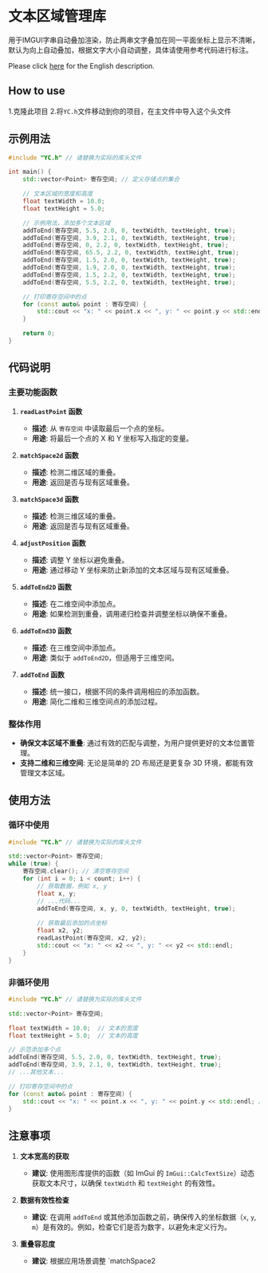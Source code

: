 # 文本区域管理库
用于IMGUI字串自动叠加渲染，防止两串文字叠加在同一平面坐标上显示不清晰，默认为向上自动叠加，根据文字大小自动调整，具体请使用参考代码进行标注。

Please click [here](README.md) for the English description.

## How to use
1.克隆此项目
2.将`YC.h`文件移动到你的项目，在主文件中导入这个头文件

## 示例用法

```cpp
#include "YC.h" // 请替换为实际的库头文件

int main() {
    std::vector<Point> 寄存空间; // 定义存储点的集合

    // 文本区域的宽度和高度
    float textWidth = 10.0;  
    float textHeight = 5.0;  

    // 示例用法，添加多个文本区域
    addToEnd(寄存空间, 5.5, 2.0, 0, textWidth, textHeight, true);
    addToEnd(寄存空间, 3.9, 2.1, 0, textWidth, textHeight, true);
    addToEnd(寄存空间, 0, 2.2, 0, textWidth, textHeight, true);
    addToEnd(寄存空间, 65.5, 2.2, 0, textWidth, textHeight, true);
    addToEnd(寄存空间, 1.5, 2.0, 0, textWidth, textHeight, true);
    addToEnd(寄存空间, 1.9, 2.0, 0, textWidth, textHeight, true);
    addToEnd(寄存空间, 1.5, 2.2, 0, textWidth, textHeight, true);
    addToEnd(寄存空间, 5.5, 2.2, 0, textWidth, textHeight, true);

    // 打印寄存空间中的点
    for (const auto& point : 寄存空间) {
        std::cout << "x: " << point.x << ", y: " << point.y << std::endl; // 输出每个点的坐标
    }

    return 0;
}
```

## 代码说明

### 主要功能函数

1. **`readLastPoint` 函数**
   - **描述**: 从 `寄存空间` 中读取最后一个点的坐标。
   - **用途**: 将最后一个点的 X 和 Y 坐标写入指定的变量。

2. **`matchSpace2d` 函数**
   - **描述**: 检测二维区域的重叠。
   - **用途**: 返回是否与现有区域重叠。

3. **`matchSpace3d` 函数**
   - **描述**: 检测三维区域的重叠。
   - **用途**: 返回是否与现有区域重叠。

4. **`adjustPosition` 函数**
   - **描述**: 调整 Y 坐标以避免重叠。
   - **用途**: 通过移动 Y 坐标来防止新添加的文本区域与现有区域重叠。

5. **`addToEnd2D` 函数**
   - **描述**: 在二维空间中添加点。
   - **用途**: 如果检测到重叠，调用递归检查并调整坐标以确保不重叠。

6. **`addToEnd3D` 函数**
   - **描述**: 在三维空间中添加点。
   - **用途**: 类似于 `addToEnd2D`，但适用于三维空间。

7. **`addToEnd` 函数**
   - **描述**: 统一接口，根据不同的条件调用相应的添加函数。
   - **用途**: 简化二维和三维空间点的添加过程。

### 整体作用

- **确保文本区域不重叠**: 通过有效的匹配与调整，为用户提供更好的文本位置管理。
- **支持二维和三维空间**: 无论是简单的 2D 布局还是更复杂 3D 环境，都能有效管理文本区域。

## 使用方法

### 循环中使用

```cpp
#include "YC.h" // 请替换为实际的库头文件

std::vector<Point> 寄存空间;
while (true) {
    寄存空间.clear(); // 清空寄存空间
    for (int i = 0; i < count; i++) {
        // 获取数据，例如 x, y
        float x, y;
        // ...代码...
        addToEnd(寄存空间, x, y, 0, textWidth, textHeight, true);
        
        // 获取最后添加的点坐标
        float x2, y2;
        readLastPoint(寄存空间, x2, y2);
        std::cout << "x: " << x2 << ", y: " << y2 << std::endl;
    }
}
```

### 非循环使用

```cpp
#include "YC.h" // 请替换为实际的库头文件

std::vector<Point> 寄存空间;

float textWidth = 10.0;  // 文本的宽度
float textHeight = 5.0;  // 文本的高度

// 示范添加多个点
addToEnd(寄存空间, 5.5, 2.0, 0, textWidth, textHeight, true);
addToEnd(寄存空间, 3.9, 2.1, 0, textWidth, textHeight, true);
// ...其他文本...

// 打印寄存空间中的点
for (const auto& point : 寄存空间) {
    std::cout << "x: " << point.x << ", y: " << point.y << std::endl; // 输出每个点的坐标
}
```

## 注意事项

1. **文本宽高的获取**
   - **建议**: 使用图形库提供的函数（如 ImGui 的 `ImGui::CalcTextSize`）动态获取文本尺寸，以确保 `textWidth` 和 `textHeight` 的有效性。

2. **数据有效性检查**
   - **建议**: 在调用 `addToEnd` 或其他添加函数之前，确保传入的坐标数据（`x`, `y`, `m`）是有效的。例如，检查它们是否为数字，以避免未定义行为。

3. **重叠容忍度**
   - **建议**: 根据应用场景调整 `matchSpace2

